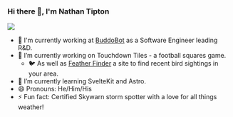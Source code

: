 ### Hi there 👋, I'm Nathan Tipton

![](https://komarev.com/ghpvc/?username=nathantipton)

- 💼 I'm currently working at [BuddoBot](https://www.buddobot.com/) as a Software Engineer leading R&D.
- 🏈 I’m currently working on Touchdown Tiles - a football squares game.
  - 🐦 As well as [Feather Finder](https://feather-finder.com?ref=github) a site to find recent bird sightings in your area.
- 🌱 I’m currently learning SvelteKit and Astro.
- 😄 Pronouns: He/Him/His
- ⚡ Fun fact: Certified Skywarn storm spotter with a love for all things weather!
  <br/><br/>

<!-- ## Tech Stack

<br/>
<details open>
  <summary>
    <span style="font-size: 20px; font-weight:bold">Languages</span>
  </summary>
  <div style="padding: 14px; display: flex; gap: 14px">
    <img src="https://asset.brandfetch.io/idKX_Hb7va/idVe_I6YV3.png?updated=1692466931375" alt="TypeScript" height="40px" />
    <img src="https://asset.brandfetch.io/idq5ck33b2/id8Fb4RR16.png?updated=1692380544627" alt="JavaScript" height="40px" />
    <img src="https://upload.wikimedia.org/wikipedia/commons/thumb/6/61/HTML5_logo_and_wordmark.svg/1024px-HTML5_logo_and_wordmark.svg.png" alt="HTML5" height="40px" />
    <img src="https://upload.wikimedia.org/wikipedia/commons/thumb/0/0d/C_Sharp_wordmark.svg/120px-C_Sharp_wordmark.svg.png" alt="C#" height="40px" />
    <img src="https://asset.brandfetch.io/id5xRW8qIY/idkVryv8ti.jpeg?updated=1692878515178" alt="Dart" height="40px" />
  </div>
</details>
<br/>
<details open>
  <summary><span style="font-size: 20px; font-weight:bold">Frameworks</span></summary>
  <div style="padding: 14px; display: flex; gap: 14px">
    <img src="https://asset.brandfetch.io/idxuU78Owy/id6tOMlG9v.svg?updated=1693019599648" alt="Svelte" height="40px" />
    <img src="https://asset.brandfetch.io/idHiKOAm6v/id_RlBzbiN.svg?updated=1692413494212" alt="Angular" height="40px" />
    <img src="https://asset.brandfetch.io/idbkMiejO4/idee5k_Xjl.svg?updated=1667560979798" alt="React" height="40px" />
    <img src="https://asset.brandfetch.io/idEMZUpQF7/idvArxAqXg.svg?updated=1668080724713" alt="Flutter" height="40px" />
    <img src="https://asset.brandfetch.io/id2alue-rx/id9K4_Y8_G.jpeg?updated=1692416151827" alt="NextJS" height="40px" />
 </div>
</details>
<br/>
<details open>
  <summary>
  <span style="font-size: 20px; font-weight:bold">Styling & Design</span></summary>
  <div style="padding: 14px; display: flex; gap: 14px; flex-wrap:wrap;">
    <img src="https://upload.wikimedia.org/wikipedia/commons/thumb/d/d5/CSS3_logo_and_wordmark.svg/800px-CSS3_logo_and_wordmark.svg.png" alt="CSS" height="40px" />
    <img src="https://asset.brandfetch.io/idifoghHGE/idUJRs24GD.svg?updated=1693059732744" alt="SASS" height="40px" />
    <img src="https://asset.brandfetch.io/idMNEQh7-0/idfGwMXiln.svg?updated=1687779047045" alt="TailwindCSS" height="40px" />
    <img src="https://daisyui.com/images/daisyui-logo/daisyui-logotype-3600-1024.png" alt="DaisyUI" height="40px" />
    <img src="https://asset.brandfetch.io/id4Ha8BARu/idOdqMHAiP.svg?updated=1671618196174" alt="Bootstrap" height="40px" />
    <img src="https://asset.brandfetch.io/id7GbjVn_a/idEnFlPXnM.svg?updated=1693700162499" alt="Material Design" height="40px" />
    <img src="https://asset.brandfetch.io/idj1ZveeWa/id7yvTLO6t.png?updated=1689242830523" alt="Semantic UI" height="40px" />
    <img src="https://asset.brandfetch.io/idZHcZ_i7F/idcJ00e7RI.svg?updated=1668075075596" alt="Figma" height="40px" />
    <img src="https://upload.wikimedia.org/wikipedia/commons/thumb/f/fb/Adobe_Illustrator_CC_icon.svg/1024px-Adobe_Illustrator_CC_icon.svg.png" alt="Illustrator" height="40px" />
    <img src="https://upload.wikimedia.org/wikipedia/commons/thumb/a/af/Adobe_Photoshop_CC_icon.svg/120px-Adobe_Photoshop_CC_icon.svg.png" alt="Photoshop" height="40px" />
  </div>
 </div>
</details>
<br/>
<details open>
  <summary><span style="font-size: 20px; font-weight:bold">Databases & Tools</span></summary>
   <div style="padding: 14px; display: flex; gap: 14px">
    <img src="https://brandslogos.com/wp-content/uploads/images/microsoft-sql-server-logo.png" alt="SQL Server" height="40px" />
    <img src="https://asset.brandfetch.io/idBdG8DdKe/idSEhEKy8_.svg?updated=1667573657581" alt="MySQL" height="40px" />
    <img src="https://asset.brandfetch.io/idjSeCeMle/idZol6htuN.svg?updated=1692631387069" alt="Postgres" height="40px" />
    <img src="https://firebase.google.com/static/downloads/brand-guidelines/PNG/logo-logomark.png" alt="Firestore" height="40px" />
    <img src="https://asset.brandfetch.io/idFEnp00Rl/id9l3Tewy9.svg?updated=1668081745878" alt="Redis" height="40px" />
    <img src="https://asset.brandfetch.io/idBBE3_R9e/idosMQrfAQ.svg?updated=1668013883547" alt="Prisma" height="40px" />
  </div>
</details>
<br/>
<details open>
  <summary><span style="font-size: 20px; font-weight:bold">Cloud Platforms</span></summary>
   <div style="padding: 14px; display: flex; gap: 14px">
    <img src="https://asset.brandfetch.io/idDpCfN4VD/idh7CgKzlD.jpeg?updated=1692590588093" alt="Vercel" height="40px" />
    <img src="https://firebase.google.com/static/downloads/brand-guidelines/PNG/logo-logomark.png" alt="Firebase" height="40px" />
    <img src="https://asset.brandfetch.io/idsSceG8fK/id44mx7YC9.png?updated=1668081497517" alt="Supabase" height="40px" />
    <img src="https://asset.brandfetch.io/idraDGOvr8/idu2BYdOg9.jpeg?updated=1692591571535" alt="Google Cloud" height="40px" />
    <img src="https://asset.brandfetch.io/iduNRueuMu/id2PqlwoP9.jpeg?updated=1692288488231" alt="Azure" height="40px" />
  </div>
</details>
<br/>
<details>
  <summary><span style="font-size: 20px; font-weight:bold">Tools</span></summary>
   <div style="padding: 14px; display: flex; gap: 14px">
    <img src="https://git-scm.com/images/logos/logomark-orange@2x.png" alt="Git" height="40px" />
    <img src="https://asset.brandfetch.io/idZAyF9rlg/id6a3YYV60.svg?updated=1668515567965" alt="GitHub" height="40px" />
    <img src="https://asset.brandfetch.io/idw382nG0m/idUCpm3axR.svg?updated=1668515633804" alt="GitLab" height="40px" />
    <img src="https://upload.wikimedia.org/wikipedia/commons/thumb/9/9a/Visual_Studio_Code_1.35_icon.svg/75px-Visual_Studio_Code_1.35_icon.svg.png" alt="VS Code" height="40px" />
    <img src="https://upload.wikimedia.org/wikipedia/commons/thumb/2/2c/Visual_Studio_Icon_2022.svg/193px-Visual_Studio_Icon_2022.svg.png" alt="Visual Studio" height="40px" />
  </div>
</details>
<br/>
<details>
  <summary><span style="font-size: 20px; font-weight:bold">Testing</span></summary>
   <div style="padding: 14px; display: flex; gap: 14px">
    <img src="https://asset.brandfetch.io/idluMcuB_T/idkTA7xQVs.png?updated=1688570794746" alt="Jest" height="40px" />
    <img src="https://asset.brandfetch.io/idpyc8TcWP/idEJ2Bgun2.png?updated=1693577479421" alt="Playwright" height="40px" />
    <img src="https://asset.brandfetch.io/idIq_kF0rb/idv3zwmSiY.jpeg?updated=1667565306852" alt="Cypress" height="40px" />
    <img src="https://upload.wikimedia.org/wikipedia/en/thumb/2/22/Logo_jasmine.svg/120px-Logo_jasmine.svg.png" alt="Jasmine" height="40px" />
  </div>
</details>
<br/>
<details>
  <summary><span style="font-size: 20px; font-weight:bold">Platforms, Services & APIs</span></summary>
   <div style="padding: 14px; display: flex; gap: 14px">
    <img src="https://asset.brandfetch.io/ids5Qc-moP/idKs_p-3Ey.png?updated=1668516068158" alt="Mapbox" height="40px" />
    <img src="https://asset.brandfetch.io/idJVMFSF-i/idI-RjRf5M.svg?updated=1668151847925" alt="Algolia" height="40px" />
    <img src="https://asset.brandfetch.io/idxAg10C0L/idTHPdqoDR.jpeg?updated=1667560584499" alt="Stripe" height="40px" />
    <img src="https://asset.brandfetch.io/idH-a9ePV2/idc4HzASmW.svg?updated=1667574644489" alt="Salesforce" height="40px" />
    <img src="https://upload.wikimedia.org/wikipedia/commons/thumb/e/e1/Microsoft_Office_SharePoint_%282019%E2%80%93present%29.svg/1024px-Microsoft_Office_SharePoint_%282019%E2%80%93present%29.svg.png" alt="SharePoint" height="40px" />
    <img src="https://cdn.freebiesupply.com/logos/large/2x/highcharts-logo-png-transparent.png" alt="Highcharts" height="40px" />
  </div>
</details> -->
